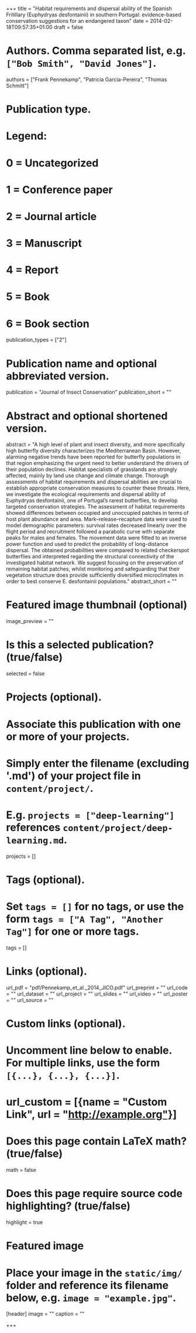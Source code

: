 +++
title = "Habitat requirements and dispersal ability of the Spanish Fritillary (Euphydryas desfontainii) in southern Portugal: evidence-based conservation suggestions for an endangered taxon"
date = 2014-02-18T09:57:35+01:00
draft = false

# Authors. Comma separated list, e.g. `["Bob Smith", "David Jones"]`.
authors = ["Frank Pennekamp", "Patricia Garcia-Pereira", "Thomas Schmitt"]

# Publication type.
# Legend:
# 0 = Uncategorized
# 1 = Conference paper
# 2 = Journal article
# 3 = Manuscript
# 4 = Report
# 5 = Book
# 6 = Book section
publication_types = ["2"]

# Publication name and optional abbreviated version.
publication = "Journal of Insect Conservation"
publication_short = ""

# Abstract and optional shortened version.
abstract = "A high level of plant and insect diversity, and more specifically high butterfly diversity characterizes the Mediterranean Basin. However, alarming negative trends have been reported for butterfly populations in that region emphasizing the urgent need to better understand the drivers of their population declines. Habitat specialists of grasslands are strongly affected, mainly by land use change and climate change. Thorough assessments of habitat requirements and dispersal abilities are crucial to establish appropriate conservation measures to counter these threats. Here, we investigate the ecological requirements and dispersal ability of Euphydryas desfontainii, one of Portugal’s rarest butterflies, to develop targeted conservation strategies. The assessment of habitat requirements showed differences between occupied and unoccupied patches in terms of host plant abundance and area. Mark–release–recapture data were used to model demographic parameters: survival rates decreased linearly over the flight period and recruitment followed a parabolic curve with separate peaks for males and females. The movement data were fitted to an inverse power function and used to predict the probability of long-distance dispersal. The obtained probabilities were compared to related checkerspot butterflies and interpreted regarding the structural connectivity of the investigated habitat network. We suggest focusing on the preservation of remaining habitat patches, whilst monitoring and safeguarding that their vegetation structure does provide sufficiently diversified microclimates in order to best conserve E. desfontainii populations."
abstract_short = ""

# Featured image thumbnail (optional)
image_preview = ""

# Is this a selected publication? (true/false)
selected = false

# Projects (optional).
#   Associate this publication with one or more of your projects.
#   Simply enter the filename (excluding '.md') of your project file in `content/project/`.
#   E.g. `projects = ["deep-learning"]` references `content/project/deep-learning.md`.
projects = []

# Tags (optional).
#   Set `tags = []` for no tags, or use the form `tags = ["A Tag", "Another Tag"]` for one or more tags.
tags = []

# Links (optional).
url_pdf = "pdf/Pennekamp_et_al._2014_JICO.pdf"
url_preprint = ""
url_code = ""
url_dataset = ""
url_project = ""
url_slides = ""
url_video = ""
url_poster = ""
url_source = ""

# Custom links (optional).
#   Uncomment line below to enable. For multiple links, use the form `[{...}, {...}, {...}]`.
# url_custom = [{name = "Custom Link", url = "http://example.org"}]

# Does this page contain LaTeX math? (true/false)
math = false

# Does this page require source code highlighting? (true/false)
highlight = true

# Featured image
# Place your image in the `static/img/` folder and reference its filename below, e.g. `image = "example.jpg"`.
[header]
image = ""
caption = ""

+++
